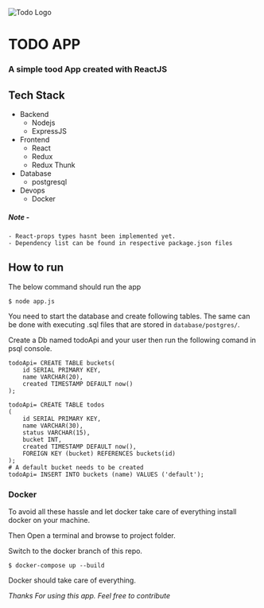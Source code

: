 ![Todo Logo](https://encrypted-tbn0.gstatic.com/images?q=tbn:ANd9GcRsF0w5VbA-DOErgm4BZRuFyOld0O9tqHyLTtvEspnOc0NcaJQk&s)
# TODO APP

### A simple tood App created with ReactJS

## Tech Stack
 - Backend
    - Nodejs
    - ExpressJS
 - Frontend
    - React
    - Redux
    - Redux Thunk
 - Database
    - postgresql
 - Devops
    - Docker

##### Note - 
    - React-props types hasnt been implemented yet.
    - Dependency list can be found in respective package.json files

## How to run

The below command should run the app
````shell
$ node app.js
````

You need to start the database and create following tables. The same can be done with executing .sql files that are stored in  ``database/postgres/``.

Create a Db named todoApi and your user then run the following comand in psql console.
````shell
todoApi= CREATE TABLE buckets(
    id SERIAL PRIMARY KEY,
    name VARCHAR(20),
    created TIMESTAMP DEFAULT now()
);

todoApi= CREATE TABLE todos
(
    id SERIAL PRIMARY KEY,
    name VARCHAR(30),
    status VARCHAR(15),
    bucket INT,
    created TIMESTAMP DEFAULT now(),
    FOREIGN KEY (bucket) REFERENCES buckets(id)
);
# A default bucket needs to be created
todoApi= INSERT INTO buckets (name) VALUES ('default');

````

### Docker
To avoid all these hassle and let docker take care of everything install docker on your machine.

Then Open a terminal and browse to project folder.

Switch to the docker branch of this repo.

````shell
$ docker-compose up --build
````

Docker should take care of everything.

*Thanks For using this app. Feel free to contribute*
